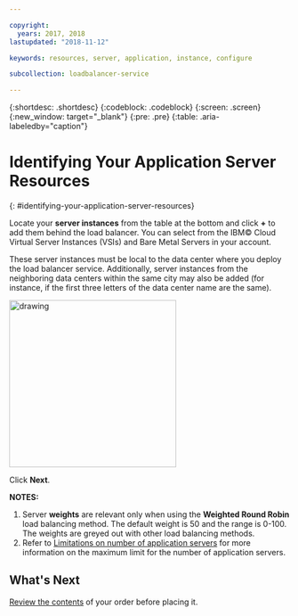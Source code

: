 ```yaml
---

copyright:
  years: 2017, 2018
lastupdated: "2018-11-12"

keywords: resources, server, application, instance, configure

subcollection: loadbalancer-service

---
```


{:shortdesc: .shortdesc}
{:codeblock: .codeblock}
{:screen: .screen}
{:new_window: target="_blank"}
{:pre: .pre}
{:table: .aria-labeledby="caption"}

# Identifying Your Application Server Resources
{: #identifying-your-application-server-resources}

Locate your **server instances** from the table at the bottom and click **+** to add them behind the load balancer. You can select from the IBM© Cloud Virtual Server Instances (VSIs) and Bare Metal Servers in your account.

These server instances must be local to the data center where you deploy the load balancer service. Additionally, server instances from the neighboring data centers within the same city may also be added (for instance, if the first three letters of the data center name are the same).

<img src="images/locate-server-instance.png" alt="drawing" style="width: 300px;"/>

Click **Next**.

**NOTES:**

1. Server **weights** are relevant only when using the **Weighted Round Robin** load balancing method. The default weight is 50 and the range is 0-100. The weights are greyed out with other load balancing methods.
2. Refer to [Limitations on number of application servers](/docs/infrastructure/loadbalancer-service?topic=loadbalancer-service-faqs-for-ibm-cloud-load-balancer#what-s-the-maximum-number-of-compute-instances-i-can-associate-with-my-load-balancer-) for more information on the maximum limit for the number of application servers.

## What's Next
[Review the contents](/docs/infrastructure/loadbalancer-service?topic=loadbalancer-service-review-and-place-your-order) of your order before placing it.
